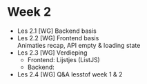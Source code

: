 # Week 2

- Les 2.1 [WG] Backend basis
- Les 2.2 [WG] Frontend basis\
  Animaties recap, API empty & loading state
- Les 2.3 [WG] Verdieping
  - Frontend: Lijstjes (ListJS)
  - Backend:
- Les 2.4 [WG] Q&A lesstof week 1 & 2
